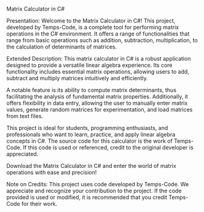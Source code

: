 Matrix Calculator in C#

Presentation:
Welcome to the Matrix Calculator in C#! This project, developed by Temps-Code, is a complete tool for performing matrix operations in the C# environment. It offers a range of functionalities that range from basic operations such as addition, subtraction, multiplication, to the calculation of determinants of matrices.

Extended Description:
This matrix calculator in C# is a robust application designed to provide a versatile linear algebra experience. Its core functionality includes essential matrix operations, allowing users to add, subtract and multiply matrices intuitively and efficiently.

A notable feature is its ability to compute matrix determinants, thus facilitating the analysis of fundamental matrix properties. Additionally, it offers flexibility in data entry, allowing the user to manually enter matrix values, generate random matrices for experimentation, and load matrices from text files.

This project is ideal for students, programming enthusiasts, and professionals who want to learn, practice, and apply linear algebra concepts in C#. The source code for this calculator is the work of Temps-Code. If this code is used or referenced, credit to the original developer is appreciated.

Download the Matrix Calculator in C# and enter the world of matrix operations with ease and precision!

Note on Credits:
This project uses code developed by Temps-Code. We appreciate and recognize your contribution to the project. If the code provided is used or modified, it is recommended that you credit Temps-Code for their work.

